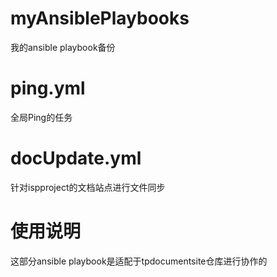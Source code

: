 # myAnsiblePlaybooks
我的ansible playbook备份

# ping.yml
全局Ping的任务
 
# docUpdate.yml
针对ispproject的文档站点进行文件同步

# 使用说明
这部分ansible playbook是适配于tpdocumentsite仓库进行协作的
